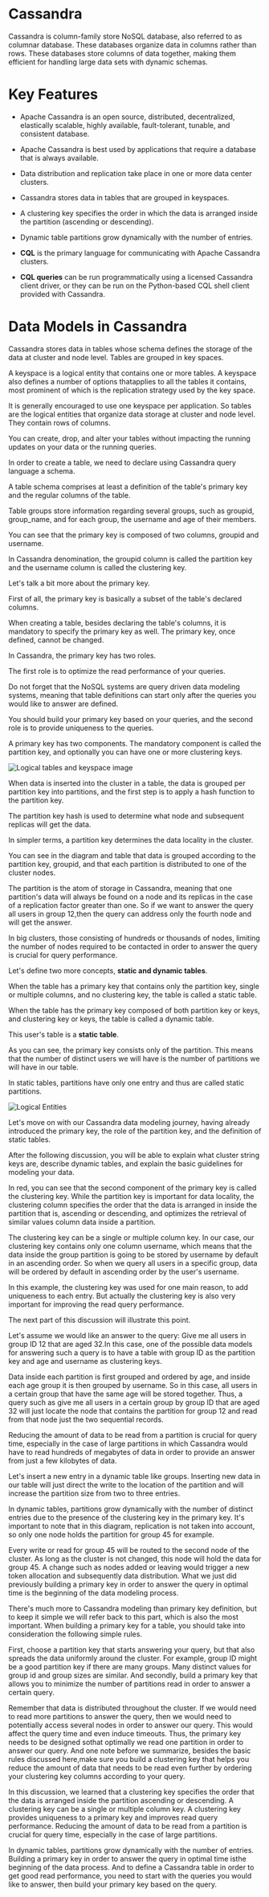 # Cassandra

Cassandra is column-family store NoSQL database, also referred to as columnar database. These databases organize data in columns rather than rows. These databases store columns of data together, making them efficient for handling large data sets with dynamic schemas.

# Key Features

- Apache Cassandra is an open source, distributed, decentralized, elastically scalable, highly available, fault-tolerant, tunable, and consistent database. 

- Apache Cassandra is best used by applications that require a database that is always available. 

- Data distribution and replication take place in one or more data center clusters.

- Cassandra stores data in tables that are grouped in keyspaces. 

- A clustering key specifies the order in which the data is arranged inside the partition (ascending or descending). 

- Dynamic table partitions grow dynamically with the number of entries. 

- **CQL** is the primary language for communicating with Apache Cassandra clusters. 

- **CQL queries** can be run programmatically using a licensed Cassandra client driver, or they can be run on the Python-based CQL shell client provided with Cassandra.

# Data Models in Cassandra

Cassandra stores data in tables whose schema defines the storage of the data at cluster and node level. Tables are grouped in key spaces.

A keyspace is a logical entity that contains one or more tables. A keyspace also defines a number of options thatapplies to all the tables it contains, most prominent of which is the replication strategy used by the key space.

It is generally encouraged to use one keyspace per application. So tables are the logical entities that organize data storage at cluster and node level. They contain rows of columns.

You can create, drop, and alter your tables without impacting the running updates on your data or the running queries.

In order to create a table, we need to declare using Cassandra query language a schema.

A table schema comprises at least a definition of the table's primary key and the regular columns of the table.

Table groups store information regarding several groups, such as groupid, group_name, and for each group, the username and age of their members.

You can see that the primary key is composed of two columns, groupid and username.

In Cassandra denomination, the groupid column is called the partition key and the username column is called the clustering key.

Let's talk a bit more about the primary key.

First of all, the primary key is basically a subset of the table's declared columns.

When creating a table, besides declaring the table's columns, it is mandatory to specify the primary key as well. The primary key, once defined, cannot be changed.

In Cassandra, the primary key has two roles.

The first role is to optimize the read performance of your queries.

Do not forget that the NoSQL systems are query driven data modeling systems, meaning that table definitions can start only after the queries you would like to answer are defined.

You should build your primary key based on your queries, and the second role is to provide uniqueness to the queries.

A primary key has two components. The mandatory component is called the partition key, and optionally you can have one or more clustering keys.

![Logical tables and keyspace image](images/logical%20entities%20-%20tables%20and%20keyspaces.png)

When data is inserted into the cluster in a table, the data is grouped per partition key into partitions, and the first step is to apply a hash function to the partition key.

The partition key hash is used to determine what node and subsequent replicas will get the data.

In simpler terms, a partition key determines the data locality in the cluster.

You can see in the diagram and table that data is grouped according to the partition key, groupid, and that each partition is distributed to one of the cluster nodes.

The partition is the atom of storage in Cassandra, meaning that one partition's data will always be found on a node and its replicas in the case of a replication factor greater than one. So if we want to answer the query all users in group 12,then the query can address only  the fourth node and will get the answer.

In big clusters, those consisting of hundreds or thousands of nodes, limiting the number of nodes required to be contacted in order to answer the query is crucial for query performance.

Let's define two more concepts, **static and dynamic tables**.

When the table has a primary key that contains only the partition key, single or multiple columns, and no clustering key, the table is called a static table.

When the table has the primary key composed of both partition key or keys, and clustering key or keys, the table is called a dynamic table.

This user's table is a **static table**.

As you can see, the primary key consists only of the partition. This means that the number of distinct users we will have is the number of partitions we will have in our table.

In static tables, partitions have only one entry and thus are called static partitions.

![Logical Entities](images/logical%20entities%20-%20tables%20and%20keyspaces.png")

Let's move on with our Cassandra data modeling journey, having already introduced the primary key, the role of the partition key, and the definition of static tables.

After the following discussion, you will be able to explain what cluster string keys are, describe dynamic tables, and explain the basic guidelines for modeling your data.

In red, you can see that the second component of the primary key is called the clustering key. While the partition key is important for data locality, the clustering column specifies the order that the data is arranged in inside the partition that is, ascending or descending, and optimizes the retrieval of similar values column data inside a partition.

The clustering key can be a single or multiple column key. In our case, our clustering key contains only one column username, which means that the data inside the group partition is going to be stored by username by default in an ascending order. So when we query all users in a specific group, data will be ordered by default in ascending order by the user's username.

In this example, the clustering key was used for one main reason, to add uniqueness to each entry. But actually the clustering key is also very important for improving the read query performance.

The next part of this discussion will illustrate this point.

Let's assume we would like an answer to the query: Give me all users in group ID 12 that are aged 32.In this case, one of the possible data models for answering such a query is to have a table with group ID as the partition key and age and username as clustering keys.

Data inside each partition is first grouped and ordered by age, and inside each age group it is then grouped by username. So in this case, all users in a certain group that have the same age will be stored together. Thus, a query such as give me all users in a certain group by group ID that are aged 32 will just locate the node that contains the partition for
group 12 and read from that node just the two sequential records.

Reducing the amount of data to be read from a partition is crucial for query time, especially in the case of large partitions in which Cassandra would have to read hundreds of megabytes of data in order to provide an answer from just a few kilobytes of data.

Let's insert a new entry in a dynamic table like groups. Inserting new data in our table will just direct the write to the location of the partition and will increase the partition size from two to three entries.

In dynamic tables, partitions grow dynamically with the number of distinct entries due to the presence of the clustering key in the primary key. It's important to note that in this diagram, replication is not taken into account, so only one node holds the partition for group 45 for example.

Every write or read for group 45 will be routed to the second node of the cluster. As long as the cluster is not changed, this node will hold the data for group 45. A change such as nodes added or leaving would trigger a new token allocation and subsequently data distribution. What we just did previously building a primary key in order to answer the query in optimal time is the beginning of the data modeling process.

There's much more to Cassandra modeling than primary key definition, but to keep it simple we will refer back to this part, which is also the most important. When building a primary key for a table, you should take into consideration the following simple rules.

First, choose a partition key that starts answering your query, but that also spreads the data uniformly around the cluster. For example, group ID might be a good partition key if there are many groups. Many distinct values for group id and group sizes are similar. And secondly, build a primary key that allows you to minimize the number of partitions read in order to answer a certain query. 

Remember that data is distributed throughout the cluster. If we would need to read more partitions to answer the query, then we would need to potentially access several nodes in order to answer our query. This would affect the query time and even induce timeouts. Thus, the primary key needs to be designed sothat optimally we read one partition in order to answer our query. And one note before we summarize, besides the basic rules discussed here,make sure you build a clustering key that helps you reduce the amount of data that needs to be read even further by ordering your clustering key columns according to your query.

In this discussion, we learned that a clustering key specifies the order that the data is arranged inside the partition ascending or descending. A clustering key can be a single or multiple column key. A clustering key provides uniqueness to a primary key and
improves read query performance. Reducing the amount of data to be read from a partition is crucial for query time, especially in the case of large partitions.

In dynamic tables, partitions grow dynamically with the number of entries. Building a primary key in order to answer the query in optimal time isthe beginning of the data process. And to define a Cassandra table in order to get good read performance, you need to start with the queries you would like to answer, then build your primary key based on the query.
